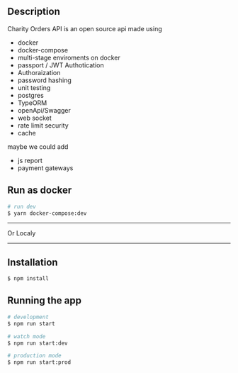 ## Description

Charity Orders API is an open source api made using

- docker
- docker-compose
- multi-stage enviroments on docker
- passport / JWT Authotication
- Authoraization
- password hashing
- unit testing
- postgres
- TypeORM
- openApi/Swagger
- web socket
- rate limit security
- cache

maybe we could add 

- js report
- payment gateways


## Run as docker

```bash
# run dev
$ yarn docker-compose:dev
```

<hr>
Or Localy
<hr>

## Installation

```bash
$ npm install
```

## Running the app

```bash
# development
$ npm run start

# watch mode
$ npm run start:dev

# production mode
$ npm run start:prod
```
